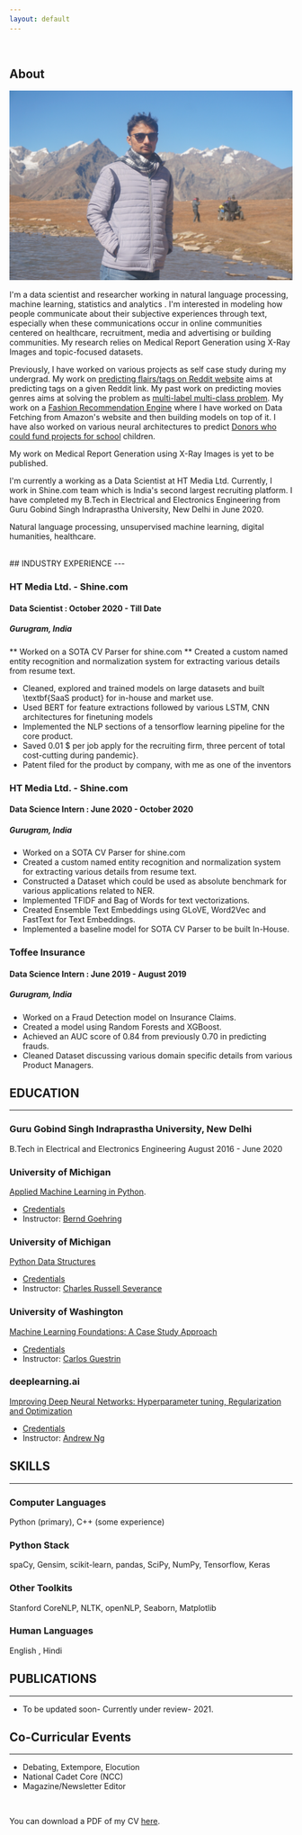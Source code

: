 ```yaml
---
layout: default
---
```


<br>

## About

<img class="profile-picture" src="my_pic.jpg">

I'm a data scientist and researcher working in natural language processing, machine learning, statistics and analytics . I'm interested in modeling how people communicate about their subjective experiences through text, especially when these communications occur in online communities centered on healthcare, recruitment, media and advertising or building communities. My research relies on Medical Report Generation using X-Ray Images and topic-focused datasets. 

Previously, I have worked on various projects as self case study during my undergrad. My work on [predicting flairs/tags on Reddit website](https://github.com/aman-sawarn/Reddit-Flair-Detection) aims at predicting tags on a given Reddit link. 
My past work on predicting movies genres aims at solving the problem as [multi-label multi-class problem](https://medium.com/towards-artificial-intelligence/keras-for-multi-label-text-classification-86d194311d0e). My work on a [Fashion Recommendation Engine](https://github.com/aman-sawarn/Amazon-Fashion-Discovery-Engine) where I have worked on Data Fetching from Amazon's website and then building models on top of it.  I have also worked on various neural architectures to predict [Donors who could fund projects for school](https://github.com/aman-sawarn/Donor-Choose-Automation) children. 

My work on Medical Report Generation using X-Ray Images is yet to be published.


I'm currently a working as a Data Scientist at HT Media Ltd. Currently, I work in Shine.com team which is India's second largest recruiting platform.  I have completed my B.Tech in Electrical and Electronics Engineering from Guru Gobind Singh Indraprastha University, New Delhi in June 2020. 


Natural language processing, unsupervised machine learning, digital humanities, healthcare.





<br>
## INDUSTRY EXPERIENCE
---

### HT Media Ltd. - Shine.com
#### Data Scientist  :  October 2020 - Till Date 
##### Gurugram, India  


** Worked on a SOTA CV Parser for shine.com
** Created a custom named entity recognition and normalization system for extracting various details from resume text.
* Cleaned, explored and trained models on large datasets and built \textbf{SaaS product} for in-house and market use.
* Used BERT for feature extractions followed by various LSTM, CNN architectures for finetuning models
* Implemented the NLP sections of a tensorflow learning pipeline for the core product.
* Saved 0.01 $ per job apply for the recruiting firm,  three percent of total cost-cutting during pandemic}.
* Patent filed for the product by company, with me as one of the inventors



### HT Media Ltd. - Shine.com
#### Data Science Intern  :   June 2020 - October 2020
##### Gurugram, India  

* Worked on a SOTA CV Parser for shine.com
* Created a custom named entity recognition and normalization system for extracting various details from resume text.
* Constructed a Dataset which could be used as absolute benchmark for various applications related to NER.
* Implemented TFIDF and Bag of Words for text vectorizations.
* Created Ensemble Text Embeddings using GLoVE, Word2Vec and FastText for Text Embeddings. 
* Implemented a baseline model for SOTA CV Parser to be built In-House. 



### Toffee Insurance
#### Data Science Intern   :   June 2019 - August 2019
##### Gurugram, India  

* Worked on a Fraud Detection model on Insurance Claims. 
* Created a model using Random Forests and XGBoost.
* Achieved an AUC score of 0.84 from previously 0.70 in predicting frauds.
* Cleaned Dataset discussing various domain specific details from various Product Managers.





## EDUCATION 
---



### Guru Gobind Singh Indraprastha University, New Delhi
B.Tech in Electrical and Electronics Engineering
August 2016 - June 2020



### University of Michigan
[Applied Machine Learning in Python](https://www.coursera.org/learn/python-machine-learning).       
* [Credentials](https://www.coursera.org/account/accomplishments/verify/F3XLLRXQ2E6Y) 
* Instructor: [Bernd Goehring](https://www.coursera.org/instructor/kevyn-ct)



### University of Michigan
[Python Data Structures](https://www.coursera.org/learn/python-data)          
* [Credentials](https://www.coursera.org/account/accomplishments/verify/U5J535AWPELN) 
* Instructor: [Charles Russell Severance](https://www.coursera.org/instructor/drchuck)



### University of Washington
[Machine Learning Foundations: A Case Study Approach](https://www.coursera.org/learn/ml-foundations)       
* [Credentials](https://www.coursera.org/account/accomplishments/verify/3SV2AB4U79F3) 
* Instructor: [Carlos Guestrin](https://www.coursera.org/instructor/guestrin)



### deeplearning.ai
[Improving Deep Neural Networks: Hyperparameter tuning, Regularization and Optimization](https://www.coursera.org/learn/deep-neural-network)    
* [Credentials](https://www.coursera.org/account/accomplishments/verify/7R7MPNFAMMRE) 
* Instructor: [Andrew Ng](https://www.coursera.org/instructor/andrewng)







## SKILLS
---




### Computer Languages

Python (primary), C++ (some experience)

### Python Stack

spaCy, Gensim, scikit-learn, pandas, SciPy, NumPy, Tensorflow, Keras

### Other Toolkits

Stanford CoreNLP, NLTK, openNLP, Seaborn, Matplotlib

### Human Languages

English ,  Hindi






## PUBLICATIONS
---

* To be updated soon- Currently under review- 2021.


## Co-Curricular Events
---

* Debating, Extempore, Elocution
* National Cadet Core (NCC)
* Magazine/Newsletter Editor



<br>

You can download a PDF of my CV [here](https://github.com/aman-sawarn/aman-sawarn.github.io/blob/master/resources/Aman_Sawarn_Resume__Data_Scientist_%20june10.pdf).

<br>



<!-- ---




<br>
<br> -->



<br><br><br>
